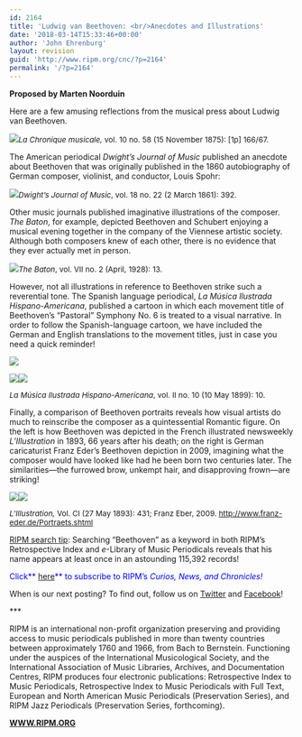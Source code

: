 ```yaml
---
id: 2164
title: 'Ludwig van Beethoven: <br/>Anecdotes and Illustrations'
date: '2018-03-14T15:33:46+00:00'
author: 'John Ehrenburg'
layout: revision
guid: 'http://www.ripm.org/cnc/?p=2164'
permalink: '/?p=2164'
---
```


**Proposed by Marten Noorduin**

Here are a few amusing reflections from the musical press about Ludwig van Beethoven.

![](http://www.ripm.org/cnc/wp-content/uploads/2018/03/1-beethoven.jpg)<span style="font-size: 10pt;">*La Chronique musicale,* vol. 10 no. 58 (15 November 1875): \[1p\] 166/67.</span>

The American periodical *Dwight’s Journal of Music* published an anecdote about Beethoven that was originally published in the 1860 autobiography of German composer, violinist, and conductor, Louis Spohr:

![](http://www.ripm.org/cnc/wp-content/uploads/2018/03/2.1-beethoven.jpg)<span style="font-size: 10pt;">*Dwight’s Journal of Music*, vol. 18 no. 22 (2 March 1861): 392.</span>

Other music journals published imaginative illustrations of the composer. *The Baton*, for example, depicted Beethoven and Schubert enjoying a musical evening together in the company of the Viennese artistic society. Although both composers knew of each other, there is no evidence that they ever actually met in person.

![](http://www.ripm.org/cnc/wp-content/uploads/2018/03/3-beethoven.jpg)<span style="font-size: 10pt;">*The Baton*, vol. VII no. 2 (April, 1928): 13.</span>

However, not all illustrations in reference to Beethoven strike such a reverential tone. The Spanish language periodical, *La Música Ilustrada Hispano-Americana*, published a cartoon in which each movement title of Beethoven’s “Pastoral” Symphony No. 6 is treated to a visual narrative. In order to follow the Spanish-language cartoon, we have included the German and English translations to the movement titles, just in case you need a quick reminder!

![](http://www.ripm.org/cnc/wp-content/uploads/2018/03/1-Beethoven-final.jpg)

![](http://www.ripm.org/cnc/wp-content/uploads/2018/03/7-beethoven-final.jpg)![](http://www.ripm.org/cnc/wp-content/uploads/2018/03/6-beethoven-final.jpg)

<span style="font-size: 10pt;">*La Música Ilustrada Hispano-Americana*, vol. II no. 10 (10 May 1899): 10.</span>

Finally, a comparison of Beethoven portraits reveals how visual artists do much to reinscribe the composer as a quintessential Romantic figure. On the left is how Beethoven was depicted in the French illustrated newsweekly *L’Illustration* in 1893, 66 years after his death; on the right is German caricaturist Franz Eder’s Beethoven depiction in 2009, imagining what the composer would have looked like had he been born two centuries later. The similarities—the furrowed brow, unkempt hair, and disapproving frown—are striking!

![](http://www.ripm.org/cnc/wp-content/uploads/2018/03/1-Beethoven.jpg)![](http://www.ripm.org/cnc/wp-content/uploads/2018/03/6-beethoven.jpg)

<span style="font-size: 10pt;">*L’Illustration,* Vol. CI (27 May 1893): 431; Franz Eber, 2009. <http://www.franz-eder.de/Portraets.shtml></span>

<u>RIPM search tip</u>: Searching “Beethoven” as a keyword in both RIPM’s Retrospective Index and *e*-Library of Music Periodicals reveals that his name appears at least once in an astounding 115,392 records!

<span style="color: #0000ff;">Click**<span style="color: #ff0000;"> [here](http://ripm.org/?page=cncsubscribe)</span>** to subscribe to RIPM’s *Curios, News, and Chronicles!* </span>

When is our next posting? To find out, follow us on [Twitter](https://twitter.com/RIPMCenter) and [Facebook](https://www.facebook.com/RIPMCenter/)!

\*\*\*

RIPM is an international non-profit organization preserving and providing access to music periodicals published in more than twenty countries between approximately 1760 and 1966, from Bach to Bernstein. Functioning under the auspices of the International Musicological Society, and the International Association of Music Libraries, Archives, and Documentation Centres, RIPM produces four electronic publications: Retrospective Index to Music Periodicals, Retrospective Index to Music Periodicals with Full Text, European and North American Music Periodicals (Preservation Series), and RIPM Jazz Periodicals (Preservation Series, forthcoming).

[**WWW.RIPM.ORG**](http://www.ripm.org/)